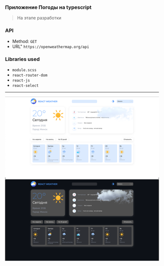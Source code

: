### Приложение Погоды на typescript

> На этапе разработки

### API

- Method: `GET`
- URL" `https://openweathermap.org/api`

### Libraries used

- `module.scss`
- `react-router-dom`
- `react-js`
- `react-select`

---

![screen1](screen2.png)
![screen1](screen1.png)
